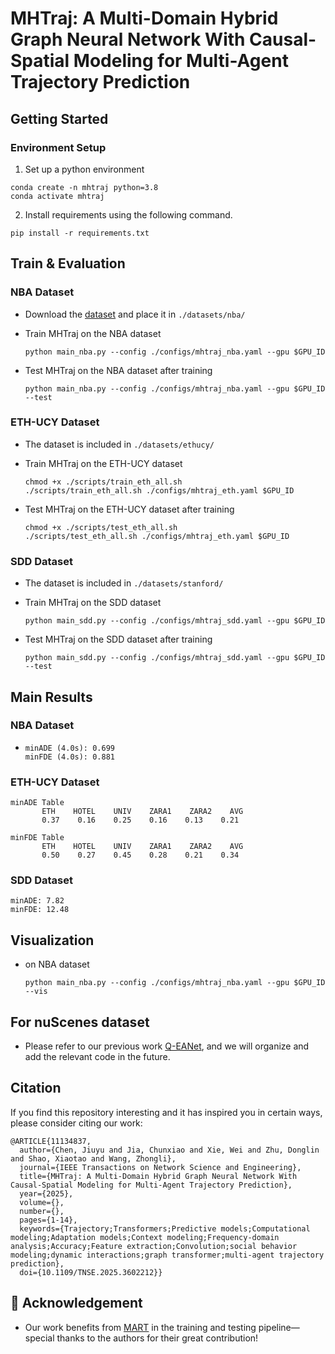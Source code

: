 # MHTraj: A Multi-Domain Hybrid Graph Neural Network With Causal-Spatial Modeling for Multi-Agent Trajectory Prediction
## Getting Started

### Environment Setup


1. Set up a python environment
```
conda create -n mhtraj python=3.8
conda activate mhtraj
```

2. Install requirements using the following command.
```
pip install -r requirements.txt
```

## Train & Evaluation

<!-- * Trained and evaluated on NVIDIA GeForce RTX 3090 with python 3.8. -->

### NBA Dataset

* Download the [dataset](https://github.com/gist-ailab/MART/tree/main/datasets/nba) and place it in ```./datasets/nba/```

* Train MHTraj on the NBA dataset

  ```
  python main_nba.py --config ./configs/mhtraj_nba.yaml --gpu $GPU_ID
  ```

* Test MHTraj on the NBA dataset after training
  ```
  python main_nba.py --config ./configs/mhtraj_nba.yaml --gpu $GPU_ID --test
  ```

### ETH-UCY Dataset
* The dataset is included in ```./datasets/ethucy/```
* Train MHTraj on the ETH-UCY dataset
  ```
  chmod +x ./scripts/train_eth_all.sh
  ./scripts/train_eth_all.sh ./configs/mhtraj_eth.yaml $GPU_ID
  ```

* Test MHTraj on the ETH-UCY dataset after training
  ```
  chmod +x ./scripts/test_eth_all.sh
  ./scripts/test_eth_all.sh ./configs/mhtraj_eth.yaml $GPU_ID
  ```

### SDD Dataset
* The dataset is included in ```./datasets/stanford/```

* Train MHTraj on the SDD dataset

  ```
  python main_sdd.py --config ./configs/mhtraj_sdd.yaml --gpu $GPU_ID
  ```

* Test MHTraj on the SDD dataset after training
  ```
  python main_sdd.py --config ./configs/mhtraj_sdd.yaml --gpu $GPU_ID --test
  ```

## Main Results
### NBA Dataset
*
  ```
  minADE (4.0s): 0.699
  minFDE (4.0s): 0.881
  ```


### ETH-UCY Dataset
```
minADE Table
       ETH    HOTEL    UNIV    ZARA1    ZARA2    AVG
       0.37    0.16    0.25    0.16    0.13    0.21    

minFDE Table
       ETH    HOTEL    UNIV    ZARA1    ZARA2    AVG
       0.50    0.27    0.45    0.28    0.21    0.34    
```

### SDD Dataset
```
minADE: 7.82
minFDE: 12.48
```

## Visualization
* on NBA dataset
  ```
  python main_nba.py --config ./configs/mhtraj_nba.yaml --gpu $GPU_ID --vis
  ```

## For nuScenes dataset
* Please refer to our previous work [Q-EANet](https://github.com/Jctrp/socialea), and we will organize and add the relevant code in the future.


## Citation
If you find this repository interesting and it has inspired you in certain ways, please consider citing our work:

```
@ARTICLE{11134837,
  author={Chen, Jiuyu and Jia, Chunxiao and Xie, Wei and Zhu, Donglin and Shao, Xiaotao and Wang, Zhongli},
  journal={IEEE Transactions on Network Science and Engineering}, 
  title={MHTraj: A Multi-Domain Hybrid Graph Neural Network With Causal-Spatial Modeling for Multi-Agent Trajectory Prediction}, 
  year={2025},
  volume={},
  number={},
  pages={1-14},
  keywords={Trajectory;Transformers;Predictive models;Computational modeling;Adaptation models;Context modeling;Frequency-domain analysis;Accuracy;Feature extraction;Convolution;social behavior modeling;dynamic interactions;graph transformer;multi-agent trajectory prediction},
  doi={10.1109/TNSE.2025.3602212}}

```


## 🤗 Acknowledgement
* Our work benefits from [MART](https://github.com/gist-ailab/MART) in the training and testing pipeline—special thanks to the authors for their great contribution!

